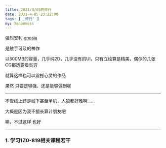 ```yaml
---
title: 2021/4/05的修行
date: 2021-4-05 23:22:00
tags: [ '修行' ]
my: XenoAmess
---
```


强烈安利 [gnosia](https://www.nintendo.com/games/detail/gnosia-switch/) 

是触手可及的神作

以500MB的容量，几乎纯2D，几乎没有的UI，只有立绘算是精美，偶尔的几张CG都透露着贫穷

就算这样也可以震撼心灵的作品

果然 只要足够强，还是能够做到呢

---

不管线上还是线下甚至单机，人狼都好难啊……

大概是因为我不擅长算计朋友吧

嘛，不过这样 也好

---

### 1. 学习1Z0-819相关课程若干
